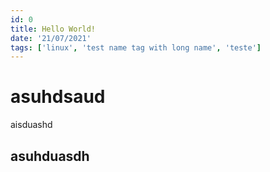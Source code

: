 ```yaml
---
id: 0
title: Hello World!
date: '21/07/2021'
tags: ['linux', 'test name tag with long name', 'teste']
---
```


# asuhdsaud
aisduashd

## asuhduasdh
